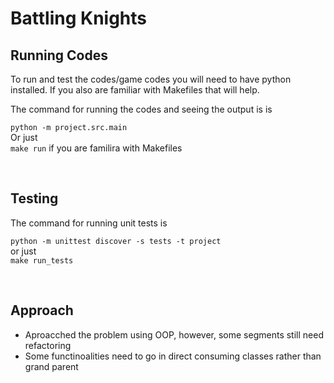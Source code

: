 # **Battling Knights**

## **Running Codes**

To run and test the codes/game codes you will need to have python installed. If you also are familiar with Makefiles that will help.

The command for running the codes and seeing the output is is

`python -m project.src.main`
<br> Or just
<br>
`make run` if you are familira with Makefiles

<br>

## **Testing**

The command for running unit tests is

`python -m unittest discover -s tests -t project`
<br>
or just <br>
`make run_tests`


<br>

## **Approach**

* Aproacched the problem using OOP, however, some segments still need refactoring 
* Some functinoalities need to go in direct consuming classes rather than grand parent